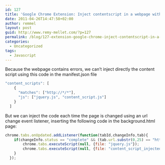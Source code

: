 ```yaml
---
id: 127
title: 'Google Chrome Extension: Inject contentscript in a webpage with js errors'
date: 2011-04-26T14:47:58+02:00
author: remmel
layout: post
guid: http://www.remy-mellet.com/?p=127
permalink: /blog/127-extension-google-chrome-inject-contentscript-in-a-webpage-with-js-errors/
categories:
  - Uncategorized
tags:
  - Javascript
---
```

Because the webpage contains errors, we can&#8217;t inject directly the content script using this code in the manifest.json file

```js
"content_scripts": [
    {
      "matches": ["http://*/*"],
      "js": ["jquery.js", "content_script.js"]
    }
  ]
  ```

But we can inject the code each time the page is changed using an url change event listener, inserting the following code in the background.html page:

```js
chrome.tabs.onUpdated.addListener(function(tabId,changeInfo,tab){
	if(changeInfo.status == "complete" && (tab.url.substr(0,25) == "http://www.mypage.com/" || tab.url.substr(0,26) == "https://www.mypage.com/") ){
		chrome.tabs.executeScript(null, {file: "jquery.js"});
		chrome.tabs.executeScript(null, {file: "content_script_injected.js"});
	}
  });
```